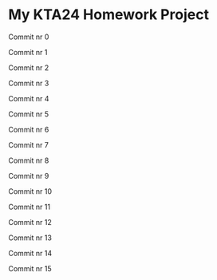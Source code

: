 # My KTA24 Homework Project 
Commit nr 0 
 
Commit nr 1 
 
Commit nr 2 
 
Commit nr 3 
 
Commit nr 4 
 
Commit nr 5 
 
Commit nr 6 
 
Commit nr 7 
 
Commit nr 8 
 
Commit nr 9 
 
Commit nr 10 
 
Commit nr 11 
 
Commit nr 12 
 
Commit nr 13 
 
Commit nr 14 
 
Commit nr 15 
